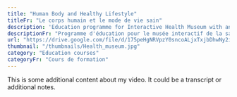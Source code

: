 ```yaml
---
title: "Human Body and Healthy Lifestyle"
titleFr: "Le corps humain et le mode de vie sain"
description: 'Education programme for Interactive Health Museum with animated video courses on human body and healthy lifestyle.'
descriptionFr: "Programme d'éducation pour le musée interactif de la santé avec des cours vidéo animés sur le corps humain et le mode de vie sain."
url: "https://drive.google.com/file/d/175peHgNRVpzY0sncoALjxTxjbDhwNy2i/preview"
thumbnail: "/thumbnails/Health_museum.jpg"
category: "Education courses"
categoryFr: "Cours de formation"
---
```


This is some additional content about my video. It could be a transcript or additional notes.